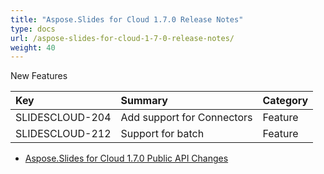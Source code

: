 ```yaml
---
title: "Aspose.Slides for Cloud 1.7.0 Release Notes"
type: docs
url: /aspose-slides-for-cloud-1-7-0-release-notes/
weight: 40
---
```


New Features

|**Key** |**Summary** |**Category** |
| :- | :- | :- |
|SLIDESCLOUD-204|Add support for Connectors|Feature|
|SLIDESCLOUD-212|Support for batch|Feature|
- [Aspose.Slides for Cloud 1.7.0 Public API Changes](/slidescloud/aspose-slides-for-cloud-1-7-0-public-api-changes/)
